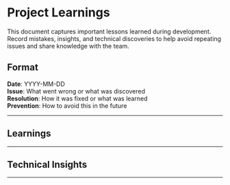 # Project Learnings

This document captures important lessons learned during development. Record mistakes, insights, and technical discoveries to help avoid repeating issues and share knowledge with the team.

## Format
**Date**: YYYY-MM-DD  
**Issue**: What went wrong or what was discovered  
**Resolution**: How it was fixed or what was learned  
**Prevention**: How to avoid this in the future  

---

## Learnings

---

## Technical Insights

---